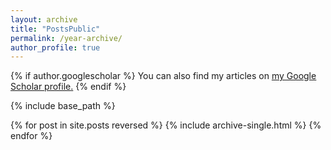 ```yaml
---
layout: archive
title: "PostsPublic"
permalink: /year-archive/
author_profile: true
---
```


{% if author.googlescholar %}
  You can also find my articles on <u><a href="{{author.googlescholar}}">my Google Scholar profile</a>.</u>
{% endif %}

{% include base_path %}

{% for post in site.posts reversed %}
  {% include archive-single.html %}
{% endfor %}
